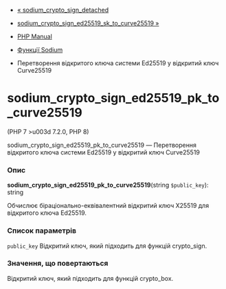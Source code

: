 - [«
sodium_crypto_sign_detached](function.sodium-crypto-sign-detached.md)
- [sodium_crypto_sign_ed25519_sk_to_curve25519
»](function.sodium-crypto-sign-ed25519-sk-to-curve25519.md)

- [PHP Manual](index.md)
- [Функції Sodium](ref.sodium.md)
- Перетворення відкритого ключа системи Ed25519 у відкритий ключ
Curve25519

# sodium_crypto_sign_ed25519_pk_to_curve25519

(PHP 7 \>u003d 7.2.0, PHP 8)

sodium_crypto_sign_ed25519_pk_to_curve25519 — Перетворення відкритого
ключа системи Ed25519 у відкритий ключ Curve25519

### Опис

**sodium_crypto_sign_ed25519_pk_to_curve25519**(string `$public_key`):
string

Обчислює біраціонально-еквівалентний відкритий ключ X25519 для відкритого
ключа Ed25519.

### Список параметрів

`public_key`
Відкритий ключ, який підходить для функцій crypto_sign.

### Значення, що повертаються

Відкритий ключ, який підходить для функцій crypto_box.
